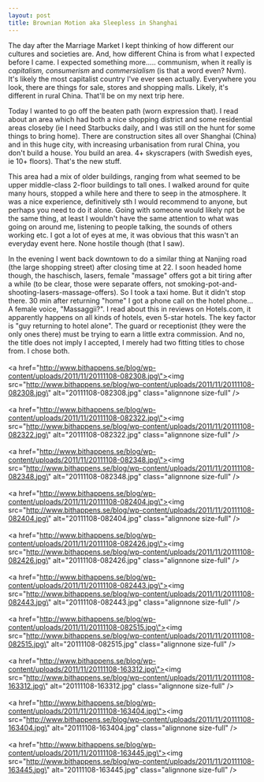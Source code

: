 ```yaml
---
layout: post
title: Brownian Motion aka Sleepless in Shanghai
---
```


The day after the Marriage Market I kept thinking of how different our cultures and societies are. And, how different China is from what I expected before I came. I expected something more..... communism, when it really is <em>capitalism, consumerism</em> and <em>commersialism</em> (is that a word even? Nvm). It\'s likely the most capitalist country I\'ve ever seen actually. Everywhere you look, there are things for sale, stores and shopping malls. Likely, it\'s different in rural China. That\'ll be on my next trip here.

Today I wanted to go off the beaten path (worn expression that). I read about an area which had both a nice shopping district and some residential areas closeby (ie I need Starbucks daily, and I was still on the hunt for some things to bring home). There are construction sites all over Shanghai (China) and in this huge city, with increasing urbanisation from rural China, you don\'t build a house. You build an area. 4+ skyscrapers (with Swedish eyes, ie 10+ floors). That\'s the new stuff.

This area had a mix of older buildings, ranging from what seemed to be upper middle-class 2-floor buildings to tall ones. I walked around for quite many hours, stopped a while here and there to seep in the atmosphere. It was a nice experience, definitively sth I would recommend to anyone, but perhaps you need to do it alone. Going with someone would likely npt be the same thing, at least I wouldn\'t have the same attention to what was going on around me, listening to people talking, the sounds of others working etc. I got a lot of eyes at me, it was obvious that this wasn\'t an everyday event here. None hostile though (that I saw).

In the evening I went back downtown to do a similar thing at Nanjing road (the large shopping street) after closing time at 22. I soon headed home though, the haschisch, lasers, female \"massage\" offers got a bit tiring after a while (to be clear, those were separate offers, not smoking-pot-and-shooting-lasers-massage-offers). So I took a taxi home. But it didn\'t stop there. 30 min after returning \"home\" I got a phone call on the hotel phone... A female voice, \"Massaggii?\". I read about this in reviews on Hotels.com, it apparently happens on all kinds of hotels, even 5-star hotels. The key factor is \"guy returning to hotel alone\". The guard or receptionist (they were the only ones there) must be trying to earn a little extra commission. And no, the title does not imply I accepted, I merely had two fitting titles to chose from. I chose both.<br /><br /><a href=\"http://www.bithappens.se/blog/wp-content/uploads/2011/11/20111108-082308.jpg\"><img src=\"http://www.bithappens.se/blog/wp-content/uploads/2011/11/20111108-082308.jpg\" alt=\"20111108-082308.jpg\" class=\"alignnone size-full\" /></a><br /><br /><a href=\"http://www.bithappens.se/blog/wp-content/uploads/2011/11/20111108-082322.jpg\"><img src=\"http://www.bithappens.se/blog/wp-content/uploads/2011/11/20111108-082322.jpg\" alt=\"20111108-082322.jpg\" class=\"alignnone size-full\" /></a><br /><br /><a href=\"http://www.bithappens.se/blog/wp-content/uploads/2011/11/20111108-082348.jpg\"><img src=\"http://www.bithappens.se/blog/wp-content/uploads/2011/11/20111108-082348.jpg\" alt=\"20111108-082348.jpg\" class=\"alignnone size-full\" /></a><br /><br /><a href=\"http://www.bithappens.se/blog/wp-content/uploads/2011/11/20111108-082404.jpg\"><img src=\"http://www.bithappens.se/blog/wp-content/uploads/2011/11/20111108-082404.jpg\" alt=\"20111108-082404.jpg\" class=\"alignnone size-full\" /></a><br /><br /><a href=\"http://www.bithappens.se/blog/wp-content/uploads/2011/11/20111108-082426.jpg\"><img src=\"http://www.bithappens.se/blog/wp-content/uploads/2011/11/20111108-082426.jpg\" alt=\"20111108-082426.jpg\" class=\"alignnone size-full\" /></a><br /><br /><a href=\"http://www.bithappens.se/blog/wp-content/uploads/2011/11/20111108-082443.jpg\"><img src=\"http://www.bithappens.se/blog/wp-content/uploads/2011/11/20111108-082443.jpg\" alt=\"20111108-082443.jpg\" class=\"alignnone size-full\" /></a><br /><br /><a href=\"http://www.bithappens.se/blog/wp-content/uploads/2011/11/20111108-082515.jpg\"><img src=\"http://www.bithappens.se/blog/wp-content/uploads/2011/11/20111108-082515.jpg\" alt=\"20111108-082515.jpg\" class=\"alignnone size-full\" /></a><br /><br /><a href=\"http://www.bithappens.se/blog/wp-content/uploads/2011/11/20111108-163312.jpg\"><img src=\"http://www.bithappens.se/blog/wp-content/uploads/2011/11/20111108-163312.jpg\" alt=\"20111108-163312.jpg\" class=\"alignnone size-full\" /></a><br /><br /><a href=\"http://www.bithappens.se/blog/wp-content/uploads/2011/11/20111108-163404.jpg\"><img src=\"http://www.bithappens.se/blog/wp-content/uploads/2011/11/20111108-163404.jpg\" alt=\"20111108-163404.jpg\" class=\"alignnone size-full\" /></a><br /><br /><a href=\"http://www.bithappens.se/blog/wp-content/uploads/2011/11/20111108-163445.jpg\"><img src=\"http://www.bithappens.se/blog/wp-content/uploads/2011/11/20111108-163445.jpg\" alt=\"20111108-163445.jpg\" class=\"alignnone size-full\" /></a>